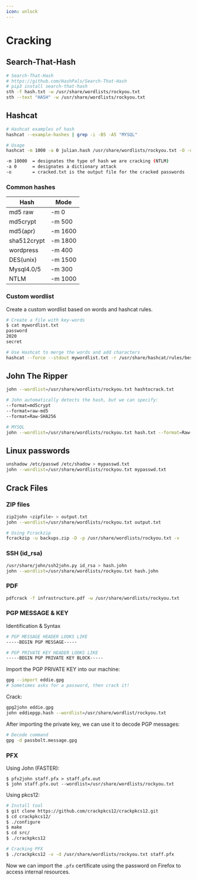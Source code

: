 ```yaml
---
icon: unlock
---
```

# Cracking

## Search-That-Hash

```bash
# Search-That-Hash
# https://github.com/HashPals/Search-That-Hash
# pip3 install search-that-hash
sth -f hash.txt -w /usr/share/wordlists/rockyou.txt
sth --text "HASH" -w /usr/share/wordlists/rockyou.txt
```

## Hashcat

```bash
# Hashcat examples of hash
hashcat --example-hashes | grep -i -B5 -A5 "MYSQL"

# Usage
hashcat -m 1000 -a 0 julian.hash /usr/share/wordlists/rockyou.txt -O -o cracked-hash.txt

-m 10000  = designates the type of hash we are cracking (NTLM)
-a 0      = designates a dictionary attack
-o        = cracked.txt is the output file for the cracked passwords
```
### Common hashes
| Hash | Mode |
| --- | --- |
| md5 raw | -m 0 |
| md5crypt | -m 500 |
| md5(apr) | -m 1600 |
| sha512crypt | -m 1800 |
| wordpress | -m 400 |
| DES(unix) | -m 1500 |
| Mysql4.0/5 | -m 300 |
| NTLM | -m 1000 |

### Custom wordlist
Create a custom wordlist based on words and hashcat rules.
```bash
# Create a file with key-words
$ cat mywordlist.txt
password
2020
secret

# Use Hashcat to merge the words and add characters
hashcat --force --stdout mywordlist.txt -r /usr/share/hashcat/rules/best64.rule
```

## John The Ripper

```bash
john --wordlist=/usr/share/wordlists/rockyou.txt hashtocrack.txt

# John automatically detects the hash, but we can specify:
--format=md5crypt
--format=raw-md5
--format=Raw-SHA256

# MYSQL
john --wordlist=/usr/share/wordlists/rockyou.txt hash.txt --format=Raw-SHA256
```

## Linux passwords

```bash
unshadow /etc/passwd /etc/shadow > mypasswd.txt
john --wordlist=/usr/share/wordlists/rockyou.txt mypasswd.txt
```

## Crack Files

### ZIP files

```bash
zip2john <zi­pfi­le> > output.txt 
john --wordlist=/usr/share/wordlists/rockyou.txt output.txt

# Using Fcrackzip
fcrackzip -u backup­s.zip -D -p /usr/s­har­e/w­ord­lis­ts/­roc­kyo­u.txt -v
```

### SSH (id_rsa)

```bash
/usr/share/john/ssh2john.py id_rsa > hash.john
john --wordlist=/usr/share/wordlists/rockyou.txt hash.john
```

### PDF

```bash
pdfcrack -f infrastructure.pdf -w /usr/share/wordlists/rockyou.txt
```

### PGP MESSAGE & KEY

Identification & Syntax

```bash
# PGP MESSAGE HEADER LOOKS LIKE
-----BEGIN PGP MESSAGE-----

# PGP PRIVATE KEY HEADER LOOKS LIKE
-----BEGIN PGP PRIVATE KEY BLOCK-----
```

Import the PGP PRIVATE KEY into our machine:

```bash
gpg --import eddie.gpg
# Sometimes asks for a password, then crack it!
```

Crack:

```bash
gpg2john eddie.gpg
john eddiepgp.hash --wordlist=/usr/share/wordlist/rockyou.txt
```

After importing the private key, we can use it to decode PGP messages:

```bash
# Decode command
gpg -d passbolt.message.gpg
```

### PFX
Using John (FASTER):
```
$ pfx2john staff.pfx > staff.pfx.out
$ john staff.pfx.out --wordlist=/usr/share/wordlists/rockyou.txt
```

Using pkcs12:
```bash
# Install tool
$ git clone https://github.com/crackpkcs12/crackpkcs12.git
$ cd crackpkcs12/
$ ./configure
$ make
$ cd src/
$ ./crackpkcs12

# Cracking PFX
$ ./crackpkcs12 -v -d /usr/share/wordlists/rockyou.txt staff.pfx
```
Now we can import the `.pfx` certificate using the password on Firefox to access internal resources.
